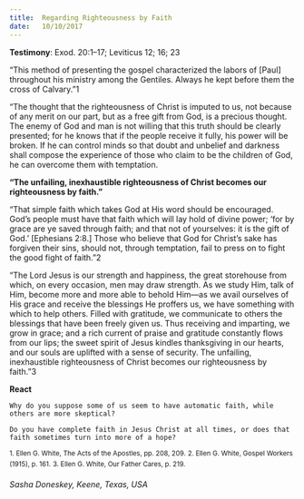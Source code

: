 ```yaml
---
title:  Regarding Righteousness by Faith
date:   10/10/2017
---
```


**Testimony**: Exod. 20:1–17; Leviticus 12; 16; 23

“This method of presenting the gospel characterized the labors of [Paul] throughout his ministry among the Gentiles. Always he kept before them the cross of Calvary.”1

“The thought that the righteousness of Christ is imputed to us, not because of any merit on our part, but as a free gift from God, is a precious thought. The enemy of God and man is not willing that this truth should be clearly presented; for he knows that if the people receive it fully, his power will be broken. If he can control minds so that doubt and unbelief and darkness shall compose the experience of those who claim to be the children of God, he can overcome them with temptation.

**“The unfailing, inexhaustible righteousness of Christ becomes our righteousness by faith.”**

“That simple faith which takes God at His word should be encouraged. God’s people must have that faith which will lay hold of divine power; ‘for by grace are ye saved through faith; and that not of yourselves: it is the gift of God.’ [Ephesians 2:8.] Those who believe that God for Christ’s sake has forgiven their sins, should not, through temptation, fail to press on to fight the good fight of faith.”2

“The Lord Jesus is our strength and happiness, the great storehouse from which, on every occasion, men may draw strength. As we study Him, talk of Him, become more and more able to behold Him—as we avail ourselves of His grace and receive the blessings He proffers us, we have something with which to help others. Filled with gratitude, we communicate to others the blessings that have been freely given us. Thus receiving and imparting, we grow in grace; and a rich current of praise and gratitude constantly flows from our lips; the sweet spirit of Jesus kindles thanksgiving in our hearts, and our souls are uplifted with a sense of security. The unfailing, inexhaustible righteousness of Christ becomes our righteousness by faith.”3

**React**

`Why do you suppose some of us seem to have automatic faith, while others are more skeptical?`

`Do you have complete faith in Jesus Christ at all times, or does that faith sometimes turn into more of a hope?`

<sup>1. Ellen G. White, The Acts of the Apostles, pp. 208, 209.</sup>
<sup>2. Ellen G. White, Gospel Workers (1915), p. 161.</sup>
<sup>3. Ellen G. White, Our Father Cares, p. 219.</sup>

_Sasha Doneskey, Keene, Texas, USA_